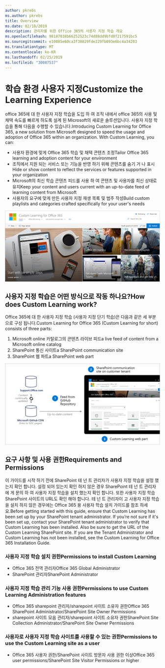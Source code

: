```yaml
---
author: pkrebs
ms.author: pkrebs
title: Overview
ms.date: 02/18/2019
description: 관리자를 위한 Office 365의 사용자 지정 학습 개요
ms.openlocfilehash: 98187038b66252523c74d88dd9bfd0f217591bc5
ms.sourcegitcommit: e10085e60ca3f38029fde229fb093e6bc4a34203
ms.translationtype: MT
ms.contentlocale: ko-KR
ms.lasthandoff: 02/25/2019
ms.locfileid: "30087537"
---
```

# <a name="customize-the-learning-experience"></a><span data-ttu-id="af9ec-103">학습 환경 사용자 지정</span><span class="sxs-lookup"><span data-stu-id="af9ec-103">Customize the Learning Experience</span></span>

<span data-ttu-id="af9ec-p101">office 365에 대 한 사용자 지정 학습을 도입 하 여 조직 내에서 office 365의 사용 및 채택 속도를 빠르게 하도록 설계 된 Microsoft의 새로운 솔루션입니다. 사용자 지정 학습을 통해 다음을 수행할 수 있습니다.</span><span class="sxs-lookup"><span data-stu-id="af9ec-p101">Introducing Custom Learning for Office 365, a new solution from Microsoft designed to speed the usage and adoption of Office 365 within an organization. With Custom Learning, you can:</span></span>
- <span data-ttu-id="af9ec-106">사용자 환경에 맞게 Office 365 학습 및 채택 콘텐츠 조정</span><span class="sxs-lookup"><span data-stu-id="af9ec-106">Tailor Office 365 learning and adoption content for your environment</span></span> 
- <span data-ttu-id="af9ec-107">조직에서 지원 되는 서비스 또는 기능을 반영 하기 위해 콘텐츠를 숨기 거 나 표시</span><span class="sxs-lookup"><span data-stu-id="af9ec-107">Hide or show content to reflect the services or features supported in your organization</span></span> 
- <span data-ttu-id="af9ec-108">Microsoft의 최신 학습 콘텐츠 피드를 사용 하 여 콘텐츠 및 사용자를 최신 상태로 유지</span><span class="sxs-lookup"><span data-stu-id="af9ec-108">Keep your content and users current with an up-to-date feed of learning content from Microsoft</span></span> 
- <span data-ttu-id="af9ec-109">사용자의 요구에 맞게 만든 사용자 지정 재생 목록 및 범주 작성</span><span class="sxs-lookup"><span data-stu-id="af9ec-109">Build custom playlists and categories crafted specifically for your user's needs</span></span>

![cg-introducing-.png](media/cg-introducing.png)

## <a name="how-does-custom-learning-work"></a><span data-ttu-id="af9ec-111">사용자 지정 학습은 어떤 방식으로 작동 하나요?</span><span class="sxs-lookup"><span data-stu-id="af9ec-111">How does Custom Learning work?</span></span>

<span data-ttu-id="af9ec-112">Office 365에 대 한 사용자 지정 학습 (사용자 지정 단기 학습)은 다음과 같은 세 부분으로 구성 됩니다.</span><span class="sxs-lookup"><span data-stu-id="af9ec-112">Custom Learning for Office 365 (Custom Learning for short) consists of three parts:</span></span> 
1. <span data-ttu-id="af9ec-113">Microsoft online 카탈로그의 콘텐츠 라이브 피드</span><span class="sxs-lookup"><span data-stu-id="af9ec-113">a live feed of content from a Microsoft online catalog</span></span>
2. <span data-ttu-id="af9ec-114">SharePoint 통신 사이트</span><span class="sxs-lookup"><span data-stu-id="af9ec-114">a SharePoint communication site</span></span>
3. <span data-ttu-id="af9ec-115">SharePoint 웹 파트</span><span class="sxs-lookup"><span data-stu-id="af9ec-115">a SharePoint web part</span></span> 

![cg-howitworks-.png](media/cg-howitworks.png)

## <a name="requirements-and-permissions"></a><span data-ttu-id="af9ec-117">요구 사항 및 사용 권한</span><span class="sxs-lookup"><span data-stu-id="af9ec-117">Requirements and Permissions</span></span>

<span data-ttu-id="af9ec-p102">이 가이드를 시작 하기 전에 SharePoint 테 넌 트 관리자가 사용자 지정 학습을 설정 했는지 확인 합니다. 설정 되어 있는지 확인 하지 않은 경우 SharePoint 테 넌 트 관리자에 게 문의 하 여 사용자 지정 학습을 설치 했는지 확인 합니다. 또한 사용자 지정 학습 SharePoint 사이트의 URL도 확인 해야 합니다. 테 넌 트 관리자이 고 사용자 지정 학습을 설치 하지 않은 경우에는 Office 365 용 사용자 학습 설치 가이드를 참조 하세요.</span><span class="sxs-lookup"><span data-stu-id="af9ec-p102">Before getting started with this guide, ensure that Custom Learning has been set up by your  SharePoint tenant administrator. If you’re not sure if it's been set up, contact your SharePoint tenant administrator to verify that Custom Learning has been installed. Also be sure to get the URL of the Custom Learning SharePoint site. If you are the Tenant Administrator and Custom Learning has not been installed, see the Custom Learning for Office 365 Installation Guide.</span></span> 

### <a name="permissions-to-install-custom-learning"></a><span data-ttu-id="af9ec-122">사용자 지정 학습 설치 권한</span><span class="sxs-lookup"><span data-stu-id="af9ec-122">Permissions to install Custom Learning</span></span>

- <span data-ttu-id="af9ec-123">Office 365 전역 관리자</span><span class="sxs-lookup"><span data-stu-id="af9ec-123">Office 365 Global Administrator</span></span>
- <span data-ttu-id="af9ec-124">SharePoint 관리자</span><span class="sxs-lookup"><span data-stu-id="af9ec-124">SharePoint Administrator</span></span>

### <a name="permissions-to-use-custom-learning-administration-features"></a><span data-ttu-id="af9ec-125">사용자 지정 학습 관리 기능 사용 권한</span><span class="sxs-lookup"><span data-stu-id="af9ec-125">Permissions to use Custom Learning Administration features</span></span>

- <span data-ttu-id="af9ec-126">Office 365 sharepoint 관리자/sharepoint 사이트 소유자 권한</span><span class="sxs-lookup"><span data-stu-id="af9ec-126">Office 365 SharePoint Administrator/SharePoint Site Owner Permissions</span></span>
- <span data-ttu-id="af9ec-127">sharepoint 사이트 모음 관리자/sharepoint 사이트 소유자 권한</span><span class="sxs-lookup"><span data-stu-id="af9ec-127">SharePoint Site Collection Administrator/SharePoint Site Owner Permissions</span></span>

### <a name="permissions-to-use-the-custom-learning-site-as-a-user"></a><span data-ttu-id="af9ec-128">사용자로 사용자 지정 학습 사이트를 사용할 수 있는 권한</span><span class="sxs-lookup"><span data-stu-id="af9ec-128">Permissions to use the Custom Learning site as a user</span></span>

- <span data-ttu-id="af9ec-129">Office 365 사용자 권한/SharePoint 사이트 방문자 사용 권한 이상</span><span class="sxs-lookup"><span data-stu-id="af9ec-129">Office 365 user permissions/SharePoint Site Visitor Permissions or higher</span></span>


